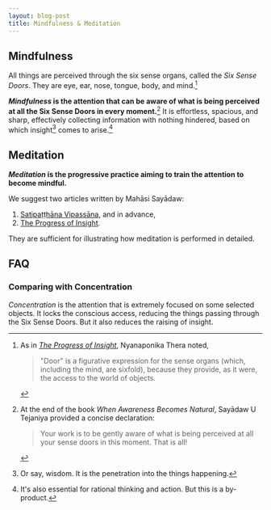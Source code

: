 ```yaml
---
layout: blog-post
title: Mindfulness & Meditation
---
```


## Mindfulness

All things are perceived through the six sense organs, called the _Six Sense Doors_. They are eye, ear, nose, tongue, body, and mind.[^door]

**_Mindfulness_ is the attention that can be aware of what is being perceived at all the Six Sense Doors in every moment.**[^Tejaniya] It is effortless, spacious, and sharp, effectively collecting information with nothing hindered, based on which insight[^insight] comes to arise.[^by-product]

## Meditation

**_Meditation_ is the progressive practice aiming to train the attention to become mindful.**

We suggest two articles written by Mahāsi Sayādaw:

1. [Satipaṭṭhāna Vipassāna](https://www.accesstoinsight.org/lib/authors/mahasi/wheel370.html), and in advance,
2. [The Progress of Insight](https://accesstoinsight.org/lib/authors/mahasi/progress.html).

They are sufficient for illustrating how meditation is performed in detailed.

## FAQ

### Comparing with Concentration

_Concentration_ is the attention that is extremely focused on some selected objects. It locks the conscious access, reducing the things passing through the Six Sense Doors. But it also reduces the raising of insight.

[^door]: As in [_The Progress of Insight_](https://www.accesstoinsight.org/lib/authors/mahasi/progress.html), Nyanaponika Thera noted,

    > "Door" is a figurative expression for the sense organs (which, including the mind, are sixfold), because they provide, as it were, the access to the world of objects.

[^Tejaniya]: At the end of the book _When Awareness Becomes Natural_, Sayādaw U Tejaniya provided a concise declaration:

    > Your work is to be gently aware of what is being perceived at all your sense doors in this moment. That is all!

[^insight]: Or say, wisdom. It is the penetration into the things happening.

[^by-product]: It's also essential for rational thinking and action. But this is a by-product.
